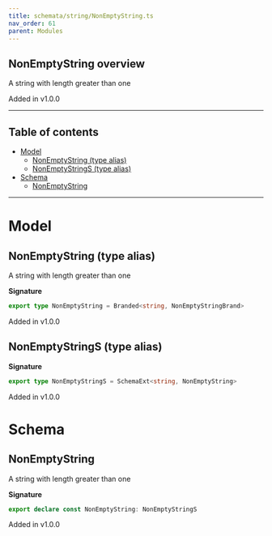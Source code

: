 ```yaml
---
title: schemata/string/NonEmptyString.ts
nav_order: 61
parent: Modules
---
```


## NonEmptyString overview

A string with length greater than one

Added in v1.0.0

---

<h2 class="text-delta">Table of contents</h2>

- [Model](#model)
  - [NonEmptyString (type alias)](#nonemptystring-type-alias)
  - [NonEmptyStringS (type alias)](#nonemptystrings-type-alias)
- [Schema](#schema)
  - [NonEmptyString](#nonemptystring)

---

# Model

## NonEmptyString (type alias)

A string with length greater than one

**Signature**

```ts
export type NonEmptyString = Branded<string, NonEmptyStringBrand>
```

Added in v1.0.0

## NonEmptyStringS (type alias)

**Signature**

```ts
export type NonEmptyStringS = SchemaExt<string, NonEmptyString>
```

Added in v1.0.0

# Schema

## NonEmptyString

A string with length greater than one

**Signature**

```ts
export declare const NonEmptyString: NonEmptyStringS
```

Added in v1.0.0
